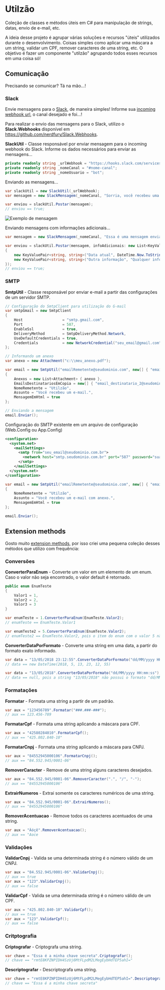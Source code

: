 
# Utilzão
Coleção de classes e métodos úteis em C# para manipulação de strings, datas, envio de e-mail, etc.

A ideia desse projeto é agrupar várias soluções e recursos "úteis" utilizados durante o desenvolvimento. Coisas simples como aplicar uma máscara a um string, validar um CPF, remover caracteres de uma string, etc. O objetivo é fazer um componente "utilzão" agrupando todos esses recursos em uma coisa só!

## Comunicação
Precisando se comunicar? Tá na mão...!

### Slack
Envie mensagens para o [Slack](https://slack.com/), de maneira simples! Informe sua [incoming webhook url](https://api.slack.com/incoming-webhooks), o canal desejado e foi...!

Para realizar o envio das mensagens para o Slack, utilizo o **Slack.Webhooks** disponível em https://github.com/nerdfury/Slack.Webhooks.

**SlackUtil** - Classe responsável por enviar mensagem para o incoming webhook do Slack.
Informe os dados necessários para enviar as mensagens...
```csharp
private readonly string _urlWebhook = "https://hooks.slack.com/services/xyz";
private readonly string _nomeCanal = "#nome-canal";
private readonly string _nomeUsuario = "bot";
```
Enviando as mensagens...
```csharp
var slackUtil = new SlackUtil(_urlWebhook);
var mensagem = new SlackMensagem(_nomeCanal, "Sorria, você recebeu uma mensagem!", _nomeUsuario, "Sorria!", TipoSlackEmoji.Smile);

var enviou = slackUtil.Postar(mensagem);
// enviou == true;
```
![Exemplo de mensagem](https://github.com/jlnpinheiro/utilzao-csharp/blob/master/_media/mensagem-slack-1.png)

Enviando mensagens com informações adicionais...
```csharp
var mensagem = new SlackMensagem(_nomeCanal, "Essa é uma mensagem enviada para o Slack com informações adicionais.", _nomeUsuario, "Você recebeu uma mensagem.", TipoSlackEmoji.RobotFace);

var enviou = slackUtil.Postar(mensagem, infoAdicionais: new List<KeyValuePair<string, string>>
{
    new KeyValuePair<string, string>("Data atual", DateTime.Now.ToString("dd/MM/yyyy")),
    new KeyValuePair<string, string>("Outra informação", "Qualquer informação aqui.")
});
// enviou == true;
```

### SMTP
**SmtpUtil** - Classe responsável por enviar e-mail a partir das configurações de um servidor SMTP.
```csharp
// Configuração do SmtpClient para utilização do G-mail
var smtpGmail = new SmtpClient
{
    Host                  = "smtp.gmail.com",
    Port                  = 587,
    EnableSsl             = true,
    DeliveryMethod        = SmtpDeliveryMethod.Network,
    UseDefaultCredentials = true,
    Credentials           = new NetworkCredential("seu_email@gmail.com", "sua_senha")
};

// Informando um anexo
var anexo = new Attachment("c:\\meu_anexo.pdf");

var email = new SmtpUtil("emailRemetente@seudominio.com", new[] { "email_destinatario_1@seudominio.com" }, "<b>Você recebeu uma mensagem.</b>", smtpGmail)
{
    Anexos = new List<Attachment> { anexo },
    EmailsDestinatariosEmCopia = new[] { "email_destinatario_2@seudominio.com", "email_destinatario_3@seudominio.com" },
    NomeRemetente = "Utilzão",
    Assunto = "Você recebeu um e-mail.",
    MensagemEmHtml = true
};

// Enviando a mensagem
email.Enviar();
```
Configuração do SMTP existente em um arquivo de configuração (Web.Config ou App.Config)
```xml
<configuration>
  <system.net>
    <mailSettings>
      <smtp from="seu_email@seudominio.com.br">
        <network host="smtp.seudominio.com.br" port="587" password="sua_senha" userName="username@seudominio.com.br" defaultCredentials="false" />
      </smtp>
    </mailSettings>
  </system.net>
</configuration>
```
```csharp
var email = new SmtpUtil("emailRemetente@seudominio.com", new[] { "email_destinatario_1@seudominio.com" }, " <b>Você recebeu uma mensagem.</b>")
{
    NomeRemetente = "Utilzão",
    Assunto = "Você recebeu um e-mail com anexo.",
    MensagemEmHtml = true
};

email.Enviar();
```

## Extension methods
Gosto muito [extension methods](https://docs.microsoft.com/pt-br/dotnet/csharp/programming-guide/classes-and-structs/extension-methods), por isso criei uma pequena coleção desses métodos que utilizo com frequência:

### Conversões
**ConverterParaEnum** - Converte um valor em um elemento de um enum. Caso o valor não seja encontrado, o valor default é retornado.
```csharp
public enum EnumTeste
{
    Valor1 = 1,
    Valor2 = 2,
    Valor3 = 3
}

var enumTeste = 1.ConverterParaEnum(EnumTeste.Valor2);
// enumTeste == EnumTeste.Valor1

var enumTeste2 = 5.ConverterParaEnum(EnumTeste.Valor2);
// enumTeste2 == EnumTeste.Valor2, pois o item do enum com o valor 5 não existe.
```
**ConverterDataPorFormato** - Converte uma string em uma data, a partir do formato exato informado.
```csharp
var data = "13/05/2018 23:12:55".ConverterDataPorFormato("dd/MM/yyyy HH:mm:ss");
// data == new DateTime(2018, 5, 13, 23, 12, 55)

var data = "13/05/2018".ConverterDataPorFormato("dd/MM/yyyy HH:mm:ss");
// data == null, pois a string "13/05/2018" não possui o formato "dd/MM/yyyy HH:mm:ss".
```

### Formatações
**Formatar** - Formata uma string a partir de um padrão.
```csharp
var aux = "123456789".Formatar("###.###-###");
// aux == 123.456-789
```
**FormatarCpf** - Formata uma string aplicando a máscara para CPF.
```csharp
var aux = "42580284010".FormatarCpf();
// aux == "425.802.840-10"
```
**FormatarCnpj** - Formata uma string aplicando a máscara para CNPJ.
```csharp
var aux = "84552945000106".FormatarCnpj();
// aux == "84.552.945/0001-06"
```
**RemoverCaracter** - Remove de uma string alguns caracteres desejados.
```csharp
var aux = "84.552.945/0001-06".RemoverCaracter(".", "/", "-");
// aux == "84552945000106"
```
**ExtrairNumeros** - Extrai somente os caracteres numéricos de uma string.
```csharp
var aux = "84.552.945/0001-06".ExtrairNumeros();
// aux == "84552945000106"
```
**RemoverAcentuacao** - Remove todos os caracteres acentuados de uma string.
```csharp
var aux = "Ãóçê".RemoverAcentuacao();
// aux == "Aoce
```

### Validações
**ValidarCnpj** - Valida se uma determinada string é o número válido de um CNPJ.
```csharp
var aux = "84.552.945/0001-06".ValidarCnpj();
// aux == true
var aux = "123".ValidarCnpj();
// aux == false
```
**ValidarCpf** - Valida se uma determinada string é o número válido de um CPF.
```csharp
var aux = "425.802.840-10".ValidarCpf();
// aux == true
var aux = "123".ValidarCpf();
// aux == false
```

### Critptografia
**Criptografar** - Criptografa uma string.
```csharp
var chave = "Essa é a minha chave secreta".Criptografar();
// chave == "rmtE8KPZNPIDH4SzUj6MtFLpdM2LMegEybHdTEP5ahI="
```
**Descriptografar** - Descriptografa uma string.
```csharp
var chave = "rmtE8KPZNPIDH4SzUj6MtFLpdM2LMegEybHdTEP5ahI=".Descriptografar();
// chave == "Essa é a minha chave secreta"
```
